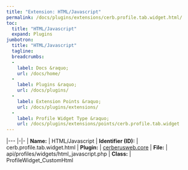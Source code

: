 ```yaml
---
title: "Extension: HTML/Javascript"
permalink: /docs/plugins/extensions/cerb.profile.tab.widget.html/
toc:
  title: "HTML/Javascript"
  expand: Plugins
jumbotron:
  title: "HTML/Javascript"
  tagline: 
  breadcrumbs:
  -
    label: Docs &raquo;
    url: /docs/home/
  -
    label: Plugins &raquo;
    url: /docs/plugins/
  -
    label: Extension Points &raquo;
    url: /docs/plugins/extensions/
  -
    label: Profile Widget Type &raquo;
    url: /docs/plugins/extensions/points/cerb.profile.tab.widget
---
```


|---
|-|-
| **Name:** | HTML/Javascript
| **Identifier (ID):** | cerb.profile.tab.widget.html
| **Plugin:** | [cerberusweb.core](/docs/plugins/cerberusweb.core/)
| **File:** | api/profiles/widgets/html_javascript.php
| **Class:** | ProfileWidget_CustomHtml

